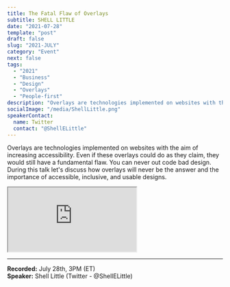 ```yaml
---
title: The Fatal Flaw of Overlays
subtitle: SHELL LITTLE
date: "2021-07-28"
template: "post"
draft: false
slug: "2021-JULY"
category: "Event"
next: false
tags:
  - "2021"
  - "Business"
  - "Design"
  - "Overlays"
  - "People-first"
description: "Overlays are technologies implemented on websites with the aim of increasing accessibility. Even if these overlays could do as they claim, they would still have a fundamental flaw. You can never out code bad design. During this talk let's discuss how overlays will never be the answer and the importance of accessible, inclusive, and usable designs."
socialImage: "/media/ShellLittle.png"
speakerContact:
  name: Twitter
  contact: "@ShellELittle"
---
```

Overlays are technologies implemented on websites with the aim of increasing accessibility. Even if these overlays could do as they claim, they would still have a fundamental flaw. You can never out code bad design. During this talk let's discuss how overlays will never be the answer and the importance of accessible, inclusive, and usable designs.

<iframe title="The Fatal Flaw of Overlays by Shell Little" src="https://www.youtube.com/embed/k6VmSjEIiks" allow="accelerometer; autoplay; encrypted-media; gyroscope; picture-in-picture" allowfullscreen></iframe>

-----
<b>Recorded:</b> July 28th, 3PM (ET)<br/>
<b>Speaker:</b> Shell Little (Twitter - @ShellELittle)
